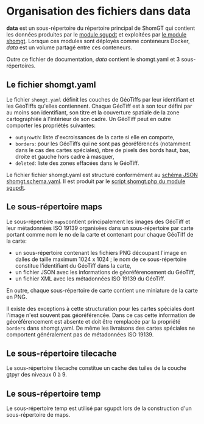 # Organisation des fichiers dans data
**data** est un sous-répertoire du répertoire principal de ShomGT qui contient les données
 produites par le [module sgupdt](../sgupdt) et exploitées par [le module shomgt](../shomgt).
Lorsque ces modules sont déployés comme conteneurs Docker, *data* est un volume partagé entre ces conteneurs.

Outre ce fichier de documentation, *data* contient le shomgt.yaml et 3 sous-répertoires.

## Le fichier shomgt.yaml
Le fichier `shomgt.yaml` définit les couches de GéoTiffs par leur identifiant et les GéoTiffs qu'elles contiennent.
Chaque GéoTiff est à son tour défini par au moins son identifiant, son titre et la couverture spatiale
de la zone cartographiée à l'intérieur de son cadre.
Un GéoTiff peut en outre comporter les propriétés suivantes:

- `outgrowth`: liste d'excroissances de la carte si elle en comporte,
- `borders`: pour les GéoTiffs qui ne sont pas géoréférencés (notamment dans le cas des cartes spéciales),
  nbre de pixels des bords haut, bas, droite et gauche hors cadre à masquer,
- `deleted`: liste des zones effacées dans le GéoTiff.

Le fichier fichier shomgt.yaml est structuré conformément au [schéma JSON shomgt.schema.yaml](../sgupdt/shomgt.schema.yaml).
Il est produit
par le [script shomgt.php du module sgupdt](../sgupdt#shomgtphp---g%C3%A9n%C3%A8re-le-fichier-shomgtyaml).

## Le sous-répertoire maps
Le sous-répertoire `maps`contient principalement les images des GéoTiff et leur métadonnées ISO 19139 organisées 
dans un sous-répertoire par carte  portant comme nom le no de la carte
et contenant pour chaque GéoTiff de la carte:

- un sous-répertoire contenant les fichiers PNG découpant l'image en dalles de taille maximum 1024 x 1024 ;
  le nom de ce sous-répertoire constitue l'identifiant du GéoTiff dans la carte,
- un fichier JSON avec les informations de géoréférencement du GéoTiff,
- un fichier XML avec les métadonnées ISO 19139 du GéoTiff.

En outre, chaque sous-répertoire de carte contient une miniature de la carte en PNG.

Il existe des exceptions à cette structuration pour les cartes spéciales dont l'image n'est souvent pas géoréférencée.
Dans ce cas cette information de géoréférencement est absente et doit être remplacée par la propriété `borders` dans shomgt.yaml.
De même les livraisons des cartes spéciales ne comportent généralement pas de métadonnées ISO 19139.

## Le sous-répertoire tilecache
Le sous-répertoire tilecache constitue un cache des tuiles de la couche gtpyr des niveaux 0 à 9.

## Le sous-répertoire temp
Le sous-répertoire temp est utilisé par sgupdt lors de la construction d'un sous-répertoire de maps.
